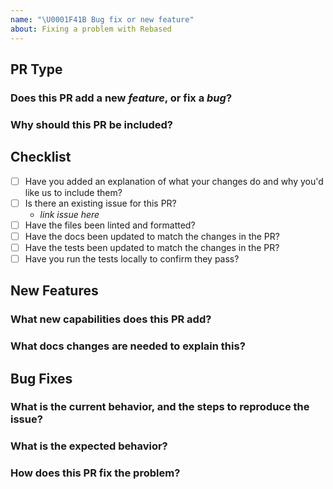 ```yaml
---
name: "\U0001F41B Bug fix or new feature"
about: Fixing a problem with Rebased
---
```


## PR Type

### Does this PR add a new _feature_, or fix a _bug_?

### Why should this PR be included?

## Checklist

- [ ] Have you added an explanation of what your changes do and why you'd like us to include them?
- [ ] Is there an existing issue for this PR?
  - _link issue here_
- [ ] Have the files been linted and formatted?
- [ ] Have the docs been updated to match the changes in the PR?
- [ ] Have the tests been updated to match the changes in the PR?
- [ ] Have you run the tests locally to confirm they pass?

## New Features

### What new capabilities does this PR add?

### What docs changes are needed to explain this?

## Bug Fixes

### What is the current behavior, and the steps to reproduce the issue?

### What is the expected behavior?

### How does this PR fix the problem?
